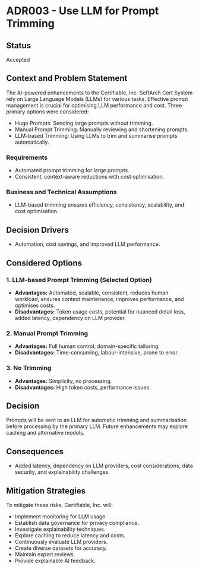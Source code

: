 # ADR003 - Use LLM for Prompt Trimming

## Status  
Accepted  

## Context and Problem Statement  
The AI-powered enhancements to the Certifiable, Inc. SoftArch Cert System rely on Large Language Models (LLMs) for various tasks. Effective prompt management is crucial for optimising LLM performance and cost. Three primary options were considered:
- Huge Prompts: Sending large prompts without trimming.
- Manual Prompt Trimming: Manually reviewing and shortening prompts.
- LLM-based Trimming: Using LLMs to trim and summarise prompts automatically.

### Requirements  
- Automated prompt trimming for large prompts.  
- Consistent, context-aware reductions with cost optimisation.

### Business and Technical Assumptions  
- LLM-based trimming ensures efficiency, consistency, scalability, and cost optimisation.

## Decision Drivers  
- Automation, cost savings, and improved LLM performance.

## Considered Options  

### 1. LLM-based Prompt Trimming (Selected Option)  
- **Advantages:** Automated, scalable, consistent, reduces human workload, ensures context maintenance, improves performance, and optimises costs.
- **Disadvantages:** Token usage costs, potential for nuanced detail loss, added latency, dependency on LLM provider.

### 2. Manual Prompt Trimming  
- **Advantages:** Full human control, domain-specific tailoring.
- **Disadvantages:** Time-consuming, labour-intensive, prone to error.

### 3. No Trimming  
- **Advantages:** Simplicity, no processing.
- **Disadvantages:** High token costs, performance issues.

## Decision  
Prompts will be sent to an LLM for automatic trimming and summarisation before processing by the primary LLM. Future enhancements may explore caching and alternative models.

## Consequences  
- Added latency, dependency on LLM providers, cost considerations, data security, and explainability challenges.

## Mitigation Strategies  
To mitigate these risks, Certifiable, Inc. will:
- Implement monitoring for LLM usage.
- Establish data governance for privacy compliance.
- Investigate explainability techniques.
- Explore caching to reduce latency and costs.
- Continuously evaluate LLM providers.
- Create diverse datasets for accuracy.
- Maintain expert reviews.
- Provide explainable AI feedback.
